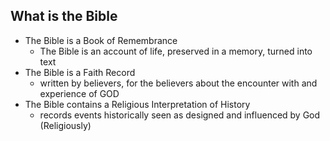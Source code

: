## What is the Bible
- The Bible is a Book of Remembrance
	- The Bible is an account of life, preserved in a memory, turned into text
- The Bible is a Faith Record
	- written by believers, for the believers about the encounter with and experience of GOD
- The Bible contains a Religious Interpretation of History
	- records events historically seen as designed and influenced by God (Religiously)
